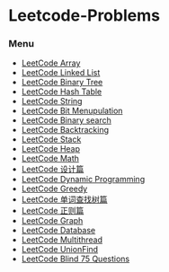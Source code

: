 # Leetcode-Problems
### Menu

- [LeetCode Array]()
- [LeetCode Linked List]()
- [LeetCode Binary Tree]()
- [LeetCode Hash Table]()
- [LeetCode String]()
- [LeetCode Bit Menupulation]()
- [LeetCode Binary search]()
- [LeetCode Backtracking]()
- [LeetCode Stack]()
- [LeetCode Heap]()
- [LeetCode Math]()
- [LeetCode 设计篇]()
- [LeetCode Dynamic Programming]()
- [LeetCode Greedy]()
- [LeetCode 单词查找树篇]()
- [LeetCode 正则篇]()
- [LeetCode Graph]()
- [LeetCode Database](./Database.md)
- [LeetCode Multithread]()
- [LeetCode UnionFind](./UnionFind.md)
- [LeetCode Blind 75 Questions](./Blind75_LeetCode_Questions.md)